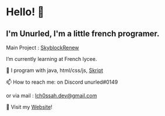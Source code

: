 # Hello! 👋
## I'm Unurled, I'm a little french programer.

Main Project : [SkyblockRenew](https://github.com/unurled/Skyblock-Renew)


I’m currently learning at French lycee.

💬 I program with java, html/css/js, [Skript](https://github.com/SkriptLang/Skript)

📫 How to reach me: on Discord unurled#0149

   or via mail : lch0ssah.dev@gmail.com
   
🔗 Visit my [Website](https://unurled.gq)!
